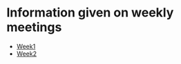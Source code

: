 # Information given on weekly meetings
* [Week1](week1/presentation.md)
* [Week2](week2/presentation.md)
